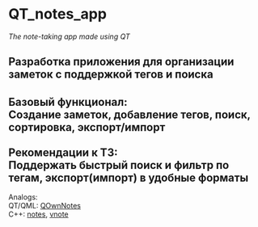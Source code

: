 # QT_notes_app
<em>The note-taking app made using QT </em>
## Разработка приложения для организации заметок с поддержкой тегов и поиска
<b>Базовый функционал:</b><br>
Создание заметок, добавление тегов, поиск, сортировка, экспорт/импорт <br>
<br>
<b>Рекомендации к ТЗ</b>: <br>
Поддержать быстрый поиск и фильтр по тегам, экспорт(импорт) в удобные форматы
---
Analogs: <br> 
QT/QML: [QOwnNotes](https://github.com/pbek/QOwnNotes) <br>
C++: [notes](https://github.com/nuttyartist/notes), [vnote](https://github.com/vnotex/vnote)
